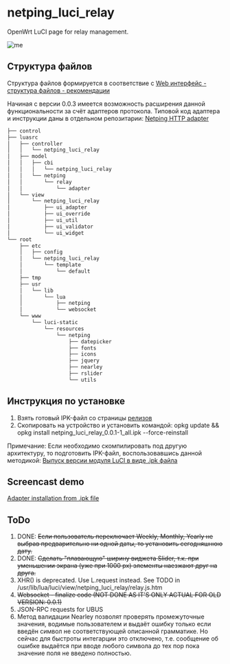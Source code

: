 # netping_luci_relay

OpenWrt LuCI page for relay management.

![me](https://github.com/Netping/netping_luci_relay/blob/v4/control/screenshot_animated.gif)

## Структура файлов

Структура файлов формируется в соответствие с [Web интерфейс - структура файлов - рекомендации](https://netping.atlassian.net/wiki/spaces/PROJ/pages/2728821288/Web+-+LuCI)

Начиная с версии 0.0.3 имеется возможность расширения данной функциональности за счёт адаптеров протокола. Типовой код адаптера и инструкции даны в отдельном репозитарии: [Netping HTTP adapter](https://github.com/antoncom/netping_luci_relay_adapter_http)

```bash
├── control
├── luasrc
│   ├── controller
│   │   └── netping_luci_relay
│   ├── model
│   │   ├── cbi
│   │   │   └── netping_luci_relay
│   │   └── netping
│   │       └── relay
│   │           └── adapter
│   └── view
│       └── netping_luci_relay
│           ├── ui_adapter
│           ├── ui_override
│           ├── ui_util
│           ├── ui_validator
│           └── ui_widget
└── root
    ├── etc
    │   ├── config
    │   └── netping_luci_relay
    │       └── template
    │           └── default
    ├── tmp
    ├── usr
    │   └── lib
    │       └── lua
    │           ├── netping
    │           └── websocket
    └── www
        └── luci-static
            └── resources
                └── netping
                    ├── datepicker
                    ├── fonts
                    ├── icons
                    ├── jquery
                    ├── nearley
                    ├── rslider
                    └── utils

```

## Инструкция по установке

1. Взять готовый IPK-файл со страницы [релизов](https://github.com/Netping/netping_luci_relay/releases)
2. Скопировать на устройство и установить командой:
opkg update && opkg install netping_luci_relay_0.0.1-1_all.ipk --force-reinstall

Примечание: Если необходимо скомпилировать под другую архитектуру, то подготовить IPK-файл, воспользовавшись данной методикой: [Выпуск версии модуля LuCI в виде .ipk файла](https://netping.atlassian.net/wiki/spaces/PROJ/pages/3194945556/LuCI+.ipk)

## Screencast demo

[Adapter installation from .ipk file](https://youtu.be/koNoIzhc9DE)

## ToDo

1. DONE: ~~Если пользователь переключает Weekly, Monthly, Yearly не выбрав предварительно ни одной даты, то установить сегодняшнюю дату.~~
2. DONE: ~~Сделать "плавающую" ширину виджета Slider, т.к. при уменьшении экрана (уже при 1000 px) элементы наезжают друг на друга.~~
3. XHR() is deprecated. Use L.request instead. See TODO in /usr/lib/lua/luci/view/netping_luci_relay/relay.js.htm
4. ~~Websocket - finalize code (NOT DONE AS IT'S ONLY ACTUAL FOR OLD VERSION: 0.0.1)~~
5. JSON-RPC requests for UBUS
6. Метод валидации Nearley позволят проверять промежуточные значения, водимые пользователем и выдаёт ошибку только если введён символ не соответствующей описанной грамматике. Но сейчас для быстроты интегарции это отключено, т.е. сообщение об ошибке выдаётся при вводе любого символа до тех пор пока значение поля не введено полностью.
